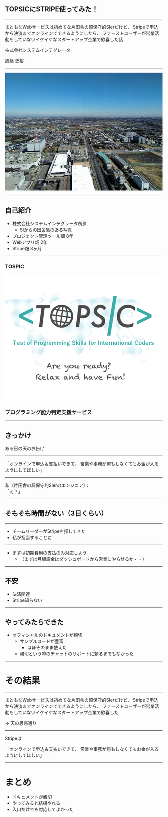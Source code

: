 ## TOPSICにSTRIPE使ってみた！

---

まともなWebサービスは初めてな片田舎の超保守的SIerだけど、
Stripeで申込から決済までオンラインでできるようにしたら、
ファーストユーザーが営業活動もしていないイケイケなスタートアップ企業で歓喜した話


株式会社システムインテグレータ

周藤 史裕

---

![SI](img/si.jpg)

---

## 自己紹介
- 株式会社システムインテグレータ所属
  - SIからの田舎感のある写真
- プロジェクト管理ツール畑 8年
- Webアプリ畑 2年
- Stripe畑 3ヶ月



---

### TOSPIC

![Logo](img/tsimage.png)

### プログラミング能力判定支援サービス

---

## きっかけ

ある日の天のお告げ

---

「オンラインで申込＆支払いできて、
営業や事務が何もしなくてもお金が入るようにしてほしい」

---

私（片田舎の超保守的SIerのエンジニア）：\
「え？」

---

## そもそも時間がない（3日くらい）

---

- チームリーダーがStripeを探してきた
- 私が担当することに

---

- まずは初期費用の支払のみ対応しよう
  - （まずは月額課金はダッシュボードから営業にやらせるか・・）

---

## 不安
- 決済関連
- Stripe知らない

---

## やってみたらできた

- オフィシャルのドキュメントが親切
  - サンプルコードが豊富
    - ほぼそのまま使えた
  - 親切という噂のチャットのサポートに頼るまでもなかった

---

# その結果

---

まともなWebサービスは初めてな片田舎の超保守的SIerだけど、
Stripeで申込から決済までオンラインでできるようにしたら、
ファーストユーザーが営業活動もしていないイケイケなスタートアップ企業で歓喜した

→ 天の思惑通り

---

Stripeは

「オンラインで申込＆支払いできて、
営業や事務が何もしなくてもお金が入るようにしてほしい」

---

# まとめ

- ドキュメントが親切
- やってみると結構やれる
- 入口だけでも対応してよかった